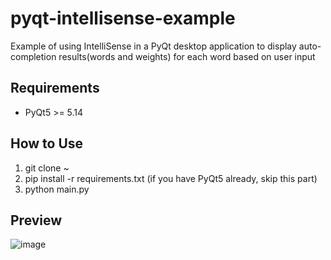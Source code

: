 # pyqt-intellisense-example
Example of using IntelliSense in a PyQt desktop application to display auto-completion results(words and weights) for each word based on user input

## Requirements
* PyQt5 >= 5.14

## How to Use
1. git clone ~
2. pip install -r requirements.txt (if you have PyQt5 already, skip this part)
3. python main.py

## Preview
![image](https://github.com/yjg30737/pyqt-intellisense-example/assets/55078043/dfa1d63a-d37b-40a3-a391-df4253399865)
